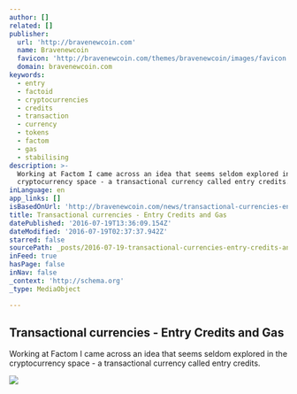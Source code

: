 ```yaml
---
author: []
related: []
publisher:
  url: 'http://bravenewcoin.com'
  name: Bravenewcoin
  favicon: 'http://bravenewcoin.com/themes/bravenewcoin/images/favicon.ico'
  domain: bravenewcoin.com
keywords:
  - entry
  - factoid
  - cryptocurrencies
  - credits
  - transaction
  - currency
  - tokens
  - factom
  - gas
  - stabilising
description: >-
  Working at Factom I came across an idea that seems seldom explored in the
  cryptocurrency space - a transactional currency called entry credits.
inLanguage: en
app_links: []
isBasedOnUrl: 'http://bravenewcoin.com/news/transactional-currencies-entry-credits-and-gas/'
title: Transactional currencies - Entry Credits and Gas
datePublished: '2016-07-19T13:36:09.154Z'
dateModified: '2016-07-19T02:37:37.942Z'
starred: false
sourcePath: _posts/2016-07-19-transactional-currencies-entry-credits-and-gas.md
inFeed: true
hasPage: false
inNav: false
_context: 'http://schema.org'
_type: MediaObject

---
```

<article style=""><h1>Transactional currencies - Entry Credits and Gas</h1><p>Working at Factom I came across an idea that seems seldom explored in the cryptocurrency space - a transactional currency called entry credits.</p><img src="http://bravenewcoin.com/assets/Uploads/_resampled/CroppedImage400400-Factom-Cover.jpg" /></article>